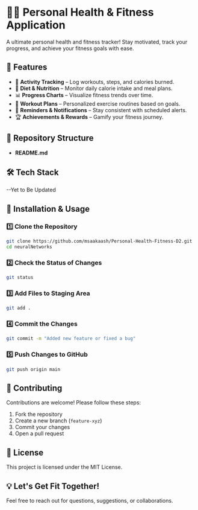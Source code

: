  
# 🏋️‍♂️ Personal Health & Fitness Application

A ultimate personal health and fitness tracker! Stay motivated, track your progress, and achieve your fitness goals with ease.

## 🚀 Features

- 🏃 **Activity Tracking** – Log workouts, steps, and calories burned.
- 🍎 **Diet & Nutrition** – Monitor daily calorie intake and meal plans.
- 📊 **Progress Charts** – Visualize fitness trends over time.
- 💪 **Workout Plans** – Personalized exercise routines based on goals.
- 🔔 **Reminders & Notifications** – Stay consistent with scheduled alerts.
- 🏆 **Achievements & Rewards** – Gamify your fitness journey.

## 📂 Repository Structure  
 - **README.md**

## 🛠️ Tech Stack
--Yet to Be Updated


## 🚀 Installation & Usage

### 1️⃣ Clone the Repository
```bash
git clone https://github.com/msaakaash/Personal-Health-Fitness-D2.git
cd neuralNetworks
```

### 2️⃣ Check the Status of Changes
```bash
git status
```
### 3️⃣ Add Files to Staging Area
```bash
git add .
```
### 4️⃣ Commit the Changes
```bash
git commit -m "Added new feature or fixed a bug"
```
### 5️⃣ Push Changes to GitHub
```bash
git push origin main
```

## 🤝 Contributing

Contributions are welcome! Please follow these steps:
1. Fork the repository
2. Create a new branch (`feature-xyz`)
3. Commit your changes
4. Open a pull request

## 📜 License

This project is licensed under the MIT License.


## 💡 Let's Get Fit Together!
Feel free to reach out for questions, suggestions, or collaborations.
